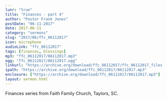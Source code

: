 ```yaml
---
lunr: "true"
title: "Finances - part 4"
author: "Pastor Frank Jones"
postDate: "06-11-2017"
date: 2017-06-11
category: "sermons"
slug: "2017/06/ffc_06112017"
icon: microphone
audioLink: "ffc_06112017"
tags: [finances, blessings]
mp3: "ffc_06112017/06112017.mp3"
ogg: "ffc_06112017/06112017.ogg"
linkurl: "https://archive.org/download/ffc_06112017/ffc_06112017_files.xml"
ipath: "https://archive.org/download/ffc_06112017/06112017.mp3"
enclosure: ["https://archive.org/download/ffc_06112017/06112017.mp3"]
layout: sermon.html
---
```


Finances series from Faith Family Church, Taylors, SC.
